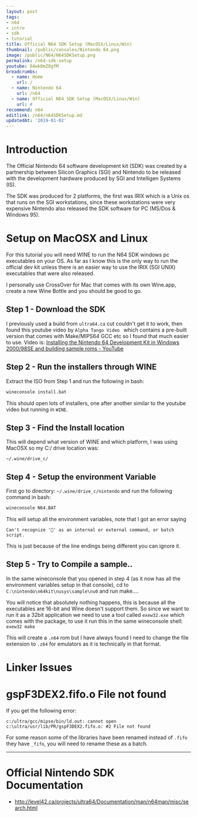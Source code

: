 ```yaml
---
layout: post
tags: 
- n64
- intro
- sdk
- tutorial
title: Official N64 SDK Setup (MacOSX/Linux/Win)
thumbnail: /public/consoles/Nintendo 64.png
image: /public/N64/N64SDKSetup.png
permalink: /n64-sdk-setup
youtube: 84wk0mZ8gfM
breadcrumbs:
  - name: Home
    url: /
  - name: Nintendo 64
    url: /n64
  - name: Official N64 SDK Setup (MacOSX/Linux/Win)
    url: #
recommend: n64
editlink: /n64/n64SDKSetup.md
updatedAt: '2019-01-02'
---
```


# Introduction
The Official Nintendo 64 software development kit (SDK) was created by a partnership between Silicon Graphics (SGI) and Nintendo to be released with the development hardware produced by SGI and Intelligen Systems (IS).

The SDK was produced for 2 platforms, the first was IRIX which is a Unix os that runs on the SGI workstations, since these workstations were very expensive Nintendo also released the SDK software for PC (MS/Dos & Windows 95). 

# Setup on MacOSX and Linux
For this tutorial you will need WINE to run the N64 SDK windows pc executables on your OS. As far as I know this is the only way to run the official dev  kit unless there is an easier way to use the IRIX (SGI UNIX) executables that were also released.

I personally use CrossOver for Mac that comes with its own Wine.app, create a new Wine Bottle and you should be good to go.

## Step 1 - Download the SDK
I previously used a build from `ultra64.ca` cut couldn't get it to work, then found this youtube video by `Alpha Tango Video
` which contains a pre-built version that comes with Make/MIPS64 GCC etc so I found that much easier to use. Video is: [Installing the Nintendo 64 Development Kit in Windows 2000/98SE and building sample roms - YouTube](https://www.youtube.com/watch?v=84wk0mZ8gfM)

## Step 2 - Run the installers through WINE
Extract the ISO from Step 1 and run the following in bash:
```bash
wineconsole install.bat
```

This should open lots of installers, one after another similar to the youtube video but running in `WINE`.

## Step 3 - Find the Install location
This will depend what version of WINE and which platform, I was using MacOSX so my C:/ drive location was:
```
~/.wine/drive_c/
```

## Step 4 - Setup the environment Variable
First go to directory: `~/.wine/drive_c/nintendo` and run the following command in bash:
```bash
wineconsole N64.BAT
```
This will setup all the environment variables, note that I got an error saying 
```
Can't recognize '' as an internal or external command, or batch script.
```
This is just because of the line endings being different you can ignore it.

## Step 5 - Try to Compile a sample..
In the same wineconsole that you opened in step 4 (as it now has all the environment variables setup in that console), cd to `C:\nintendo\n64kit\nusys\sample\nu0` and run make....

You will notice that absolutely nothing happens, this is because all the executables are 16-bit and Wine doesn't support them. So since we want to run it as a 32bit application we need to use a tool called `exew32.exe` which comes with the package, to use it run this in the same wineconsole shell:
`exew32 make`

This will create a `.n64` rom but I have always found I need to change the file extension to `.z64` for emulators as it is technically in that format.

# Linker Issues

# gspF3DEX2.fifo.o File not found
If you get the following error:
```
c:/ultra/gcc/mipse/bin/ld.out: cannot open c:\ultra/usr/lib/PR/gspF3DEX2.fifo.o: #2 File not found
```
For some reason some of the libraries have been renamed instead of `.fifo` they have `_fifo`, you will need to rename these as a batch.

---

# Official Nintendo SDK Documentation
* http://level42.ca/projects/ultra64/Documentation/man/n64man/misc/search.html 
